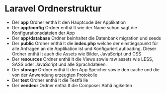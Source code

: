 # Laravel Ordnerstruktur
- Der **app** Ordner enth&auml; lt den Hauptcode der Applikation
- Der **app/config** Ordner enth&auml; lt wie der Name schon sagt die Konfigurationsdateien der App
- Der **app/database** Ordner beinhaltet die Datenbank migration und seeds
- Der **public** Ordner enth&auml; lt die **index.php** welche der einstiegspunkt f&uuml;r alle Anfragen an die Applikation ist
 und Konfiguriert autloading. Dieser Ordner enth&auml; lt auch die Assets wie Bilder, JavaScript und CSS
- Der **resources** Ordner enth&auml; lt die Views sowie raw assets wie LESS, SASS oder JavaScript und alle Sprachdateien.
- Der **storage** Ordner enth&auml; lt den App Speicher sowie den cache und die von der Anwendung erzeugten Protokolle
- Der **test** Ordner enth&auml; lt die Testf&auml; lle
- Der **vendeor** Ordner enth&auml; lt die Composer Abh&auml; ngikeiten